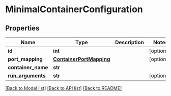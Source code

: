 # MinimalContainerConfiguration

## Properties
Name | Type | Description | Notes
------------ | ------------- | ------------- | -------------
**id** | **int** |  | [optional] 
**port_mapping** | [**ContainerPortMapping**](ContainerPortMapping.md) |  | [optional] 
**container_name** | **str** |  | 
**run_arguments** | **str** |  | [optional] 

[[Back to Model list]](../README.md#documentation-for-models) [[Back to API list]](../README.md#documentation-for-api-endpoints) [[Back to README]](../README.md)


